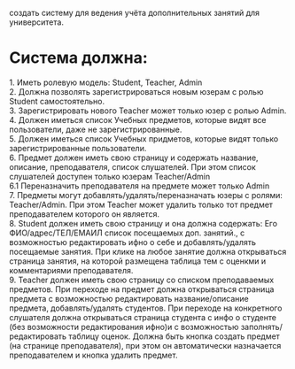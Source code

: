 создать систему для ведения учёта дополнительных занятий для университета.

<h1>Система должна:</h1>
<p>
1. Иметь ролевую модель: Student, Teacher, Admin
<br>2. Должна позволять зарегистрироваться новым юзерам с ролью Student самостоятельно.
<br>3. Зарегистрировать нового Teacher может только юзер c ролью Admin.
<br>4. Должен иметься список Учебных предметов, которые видят все пользователи, даже не зарегистрированные.
<br>5. Должен иметься список Учебных придметов, которые видят только зарегистрированные пользователи.
<br>6. Предмет должен иметь свою страницу и содержать название, ⁣ ⁣описание, преподавателя, список слушателей. При этом список слушателей доступен только юзерам Teacher/Admin
   <br>6.1 Переназначить преподавателя на предмете может только Admin
<br>7. Предметы могут добавлять/удалять/переназначать юзеры с ролями: Teacher/Admin. При этом Teacher может удалить только тот предмет преподавателем которого он является.
<br>8. Student должен иметь свою страницу и она должна содержать: Его ФИО/адрес/ТЕЛ/ЕМАИЛ список посещаемых доп. занятий., с возможностью редактировать ифно о себе и добавлять/удалять посещаемые занятия. При клике на любое занятие должна открываться страница занятия, на которой размещена таблица тем с оценкми и комментариями преподавателя.
<br>9. Teacher должен иметь свою страницу со списком преподаваемых предметов. При переходе на предмет должна открываться страница предмета с возможностью редактировать название/описание предмета, добавлять/удалять студентов. При переходе на конкретного слушателя должна открываться страница студента с инфо о студенте (без возможности редактирования ифно)и с возможностью заполнять/редактировать таблицу оценок. Должна быть кнопка создать предмет (на странице преподавателя), при этом он автоматически назначается преподавателем и кнопка удалить предмет.
</p>
